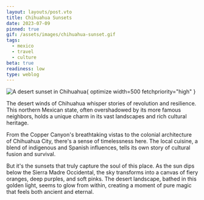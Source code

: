 ```yaml
---
layout: layouts/post.vto
title: Chihuahua Sunsets
date: 2023-07-09
pinned: true
gif: /assets/images/chihuahua-sunset.gif
tags:
  - mexico
  - travel
  - culture
beta: true
readiness: low
type: weblog
---
```


![A desert sunset in Chihuahua](/assets/images/chihuahua-sunset.gif){ optimize width=500 fetchpriority="high" }

The desert winds of Chihuahua whisper stories of revolution and resilience. This northern Mexican state, often overshadowed by its more famous neighbors, holds a unique charm in its vast landscapes and rich cultural heritage.

From the Copper Canyon's breathtaking vistas to the colonial architecture of Chihuahua City, there's a sense of timelessness here. The local cuisine, a blend of indigenous and Spanish influences, tells its own story of cultural fusion and survival.

But it's the sunsets that truly capture the soul of this place. As the sun dips below the Sierra Madre Occidental, the sky transforms into a canvas of fiery oranges, deep purples, and soft pinks. The desert landscape, bathed in this golden light, seems to glow from within, creating a moment of pure magic that feels both ancient and eternal. 